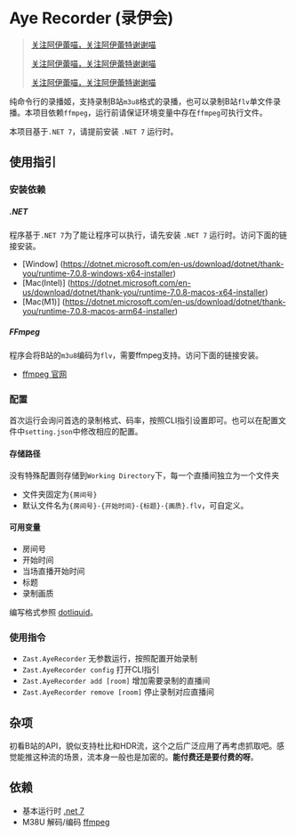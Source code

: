 # Aye Recorder (录伊会)
> [关注阿伊蕾喵，关注阿伊蕾特谢谢喵](https://space.bilibili.com/117906)
>
> [关注阿伊蕾喵，关注阿伊蕾特谢谢喵](https://space.bilibili.com/117906)
>
> [关注阿伊蕾喵，关注阿伊蕾特谢谢喵](https://space.bilibili.com/117906)

纯命令行的录播姬，支持录制B站`m3u8`格式的录播，也可以录制B站`flv`单文件录播。本项目依赖`ffmpeg`，运行前请保证环境变量中存在`ffmpeg`可执行文件。

本项目基于`.NET 7`，请提前安装 `.NET 7` 运行时。

## 使用指引

### 安装依赖
##### .NET
程序基于`.NET 7`为了能让程序可以执行，请先安装 `.NET 7` 运行时。访问下面的链接安装。

- [Window] (https://dotnet.microsoft.com/en-us/download/dotnet/thank-you/runtime-7.0.8-windows-x64-installer)
- [Mac(Intel)] (https://dotnet.microsoft.com/en-us/download/dotnet/thank-you/runtime-7.0.8-macos-x64-installer)
- [Mac(M1)] (https://dotnet.microsoft.com/en-us/download/dotnet/thank-you/runtime-7.0.8-macos-arm64-installer)

##### FFmpeg
程序会将B站的`m3u8`编码为`flv`，需要ffmpeg支持。访问下面的链接安装。

- [ffmpeg 官网](https://ffmpeg.org/download.html)

### 配置
首次运行会询问首选的录制格式、码率，按照CLI指引设置即可。也可以在配置文件中`setting.json`中修改相应的配置。

#### 存储路径
没有特殊配置则存储到`Working Directory`下，每一个直播间独立为一个文件夹
- 文件夹固定为`{房间号}`
- 默认文件名为`{房间号}-{开始时间}-{标题}-{画质}.flv`，可自定义。

#### 可用变量
- 房间号
- 开始时间
- 当场直播开始时间
- 标题
- 录制画质

编写格式参照 [dotliquid](https://github.com/dotliquid/dotliquid)。

### 使用指令
- `Zast.AyeRecorder` 无参数运行，按照配置开始录制
- `Zast.AyeRecorder config` 打开CLI指引
- `Zast.AyeRecorder add [room]` 增加需要录制的直播间
- `Zast.AyeRecorder remove [room]` 停止录制对应直播间

## 杂项
初看B站的API，貌似支持杜比和HDR流，这个之后广泛应用了再考虑抓取吧。感觉能推这种流的场景，流本身一般也是加密的。**能付费还是要付费的呀**。

## 依赖
- 基本运行时 [.net 7](https://dotnet.microsoft.com/en-us/download/dotnet/7.0)
- M38U 解码/编码 [ffmpeg](https://ffmpeg.org/download.html)
